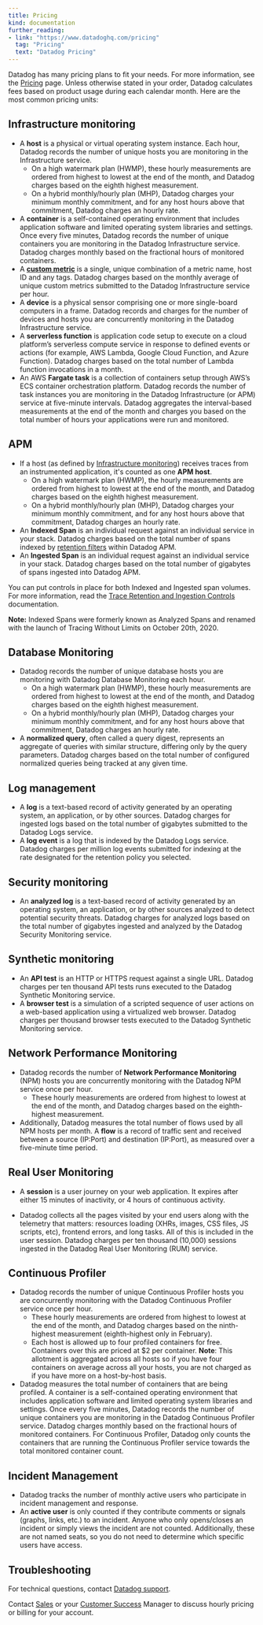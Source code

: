 ```yaml
---
title: Pricing
kind: documentation
further_reading:
- link: "https://www.datadoghq.com/pricing"
  tag: "Pricing"
  text: "Datadog Pricing"
---
```


Datadog has many pricing plans to fit your needs. For more information, see the [Pricing][1] page. Unless otherwise stated in your order, Datadog calculates fees based on product usage during each calendar month. Here are the most common pricing units:

## Infrastructure monitoring

* A **host** is a physical or virtual operating system instance. Each hour, Datadog records the number of unique hosts you are monitoring in the Infrastructure service.
  * On a high watermark plan (HWMP), these hourly measurements are ordered from highest to lowest at the end of the month, and Datadog charges based on the eighth highest measurement.
  * On a hybrid monthly/hourly plan (MHP), Datadog charges your minimum monthly commitment, and for any host hours above that commitment, Datadog charges an hourly rate.
* A **container** is a self-contained operating environment that includes application software and limited operating system libraries and settings. Once every five minutes, Datadog records the number of unique containers you are monitoring in the Datadog Infrastructure service. Datadog charges monthly based on the fractional hours of monitored containers.
* A [**custom metric**][2] is a single, unique combination of a metric name, host ID and any tags. Datadog charges based on the monthly average of unique custom metrics submitted to the Datadog Infrastructure service per hour.
* A **device** is a physical sensor comprising one or more single-board computers in a frame. Datadog records and charges for the number of devices and hosts you are concurrently monitoring in the Datadog Infrastructure service.
* A **serverless function** is application code setup to execute on a cloud platform’s serverless compute service in response to defined events or actions (for example, AWS Lambda, Google Cloud Function, and Azure Function). Datadog charges based on the total number of Lambda function invocations in a month.
* An AWS **Fargate task** is a collection of containers setup through AWS’s ECS container orchestration platform. Datadog records the number of task instances you are monitoring in the Datadog Infrastructure (or APM) service at five-minute intervals. Datadog aggregates the interval-based measurements at the end of the month and charges you based on the total number of hours your applications were run and monitored.

## APM

* If a host (as defined by [Infrastructure monitoring](#infrastructure-monitoring)) receives traces from an instrumented application, it's counted as one **APM host**.
  * On a high watermark plan (HWMP), the hourly measurements are ordered from highest to lowest at the end of the month, and Datadog charges based on the eighth highest measurement.
  * On a hybrid monthly/hourly plan (MHP), Datadog charges your minimum monthly commitment, and for any host hours above that commitment, Datadog charges an hourly rate.
* An **Indexed Span** is an individual request against an individual service in your stack. Datadog charges based on the total number of spans indexed by [retention filters][3] within Datadog APM.
* An **Ingested Span** is an individual request against an individual service in your stack. Datadog charges based on the total number of gigabytes of spans ingested into Datadog APM.

You can put controls in place for both Indexed and Ingested span volumes. For more information, read the [Trace Retention and Ingestion Controls][4] documentation.

**Note:** Indexed Spans were formerly known as Analyzed Spans and renamed with the launch of Tracing Without Limits on October 20th, 2020.

## Database Monitoring

* Datadog records the number of unique database hosts you are monitoring with Datadog Database Monitoring each hour. 
  * On a high watermark plan (HWMP), these hourly measurements are ordered from highest to lowest at the end of the month, and Datadog charges based on the eighth highest measurement.
  * On a hybrid monthly/hourly plan (MHP), Datadog charges your minimum monthly commitment, and for any host hours above that commitment, Datadog charges an hourly rate.
* A **normalized query**, often called a query digest, represents an aggregate of queries with similar structure, differing only by the query parameters. Datadog charges based on the total number of configured normalized queries being tracked at any given time. 

## Log management

* A **log** is a text-based record of activity generated by an operating system, an application, or by other sources. Datadog charges for ingested logs based on the total number of gigabytes submitted to the Datadog Logs service.
* A **log event** is a log that is indexed by the Datadog Logs service. Datadog charges per million log events submitted for indexing at the rate designated for the retention policy you selected.

## Security monitoring

* An **analyzed log** is a text-based record of activity generated by an operating system, an application, or by other sources analyzed to detect potential security threats. Datadog charges for analyzed logs based on the total number of gigabytes ingested and analyzed by the Datadog Security Monitoring service.

## Synthetic monitoring

* An **API test** is an HTTP or HTTPS request against a single URL. Datadog charges per ten thousand API tests runs executed to the Datadog Synthetic Monitoring service.
* A **browser test** is a simulation of a scripted sequence of user actions on a web-based application using a virtualized web browser. Datadog charges per thousand browser tests executed to the Datadog Synthetic Monitoring
 service.

## Network Performance Monitoring

* Datadog records the number of **Network Performance Monitoring** (NPM) hosts you are concurrently monitoring with the Datadog NPM service once per hour.
  * These hourly measurements are ordered from highest to lowest at the end of the month, and Datadog charges based on the eighth-highest measurement.
* Additionally, Datadog measures the total number of flows used by all NPM hosts per month. A **flow** is a record of traffic sent and received between a source (IP:Port) and destination (IP:Port), as measured over a five-minute time period.

## Real User Monitoring

* A **session** is a user journey on your web application. It expires after either 15 minutes of inactivity, or 4 hours of continuous activity.

* Datadog collects all the pages visited by your end users along with the telemetry that matters: resources loading (XHRs, images, CSS files, JS scripts, etc), frontend errors, and long tasks. All of this is included in the user session. Datadog charges per ten thousand (10,000) sessions ingested in the Datadog Real User Monitoring (RUM) service.

## Continuous Profiler

* Datadog records the number of unique Continuous Profiler hosts you are concurrently monitoring with the Datadog Continuous Profiler service once per hour.
  * These hourly measurements are ordered from highest to lowest at the end of the month, and Datadog charges based on the ninth-highest measurement (eighth-highest only in February).
  * Each host is allowed up to four profiled containers for free. Containers over this are priced at $2 per container.
    **Note**: This allotment is aggregated across all hosts so if you have four containers on average across all your hosts, you are not charged as if you have more on a host-by-host basis.
* Datadog measures the total number of containers that are being profiled. A container is a self-contained operating environment that includes application software and limited operating system libraries and settings. Once every five minutes, Datadog records the number of unique containers you are monitoring in the Datadog Continuous Profiler service. Datadog charges monthly based on the fractional hours of monitored containers. For Continuous Profiler, Datadog only counts the containers that are running the Continuous Profiler service towards the total monitored container count.

## Incident Management

* Datadog tracks the number of monthly active users who participate in incident management and response.
 * An **active user** is only counted if they contribute comments or signals (graphs, links, etc.) to an incident. Anyone who only opens/closes an incident or simply views the incident are not counted. Additionally, these are not named seats, so you do not need to determine which specific users have access.


## Troubleshooting

For technical questions, contact [Datadog support][5].

Contact [Sales][6] or your [Customer Success][7] Manager to discuss hourly pricing or billing for your account.

[1]: https://www.datadoghq.com/pricing
[2]: /developers/metrics/custom_metrics/
[3]: /tracing/trace_retention_and_ingestion/#retention-filters
[4]: /tracing/trace_retention_and_ingestion/
[5]: /help/
[6]: mailto:sales@datadoghq.com
[7]: mailto:success@datadoghq.com
